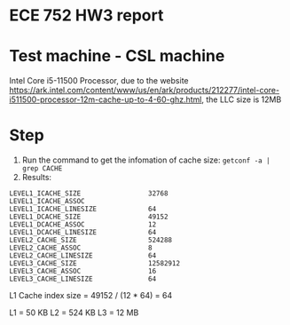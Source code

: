 # ECE 752 HW3 report

# Test machine - CSL machine
Intel Core i5-11500 Processor, due to the website https://ark.intel.com/content/www/us/en/ark/products/212277/intel-core-i511500-processor-12m-cache-up-to-4-60-ghz.html, the LLC size is 12MB

# Step
1. Run the command to get the infomation of cache size: `getconf -a | grep CACHE`
2. Results: 

```
LEVEL1_ICACHE_SIZE                 32768
LEVEL1_ICACHE_ASSOC                
LEVEL1_ICACHE_LINESIZE             64 
LEVEL1_DCACHE_SIZE                 49152
LEVEL1_DCACHE_ASSOC                12
LEVEL1_DCACHE_LINESIZE             64
LEVEL2_CACHE_SIZE                  524288
LEVEL2_CACHE_ASSOC                 8
LEVEL2_CACHE_LINESIZE              64
LEVEL3_CACHE_SIZE                  12582912
LEVEL3_CACHE_ASSOC                 16
LEVEL3_CACHE_LINESIZE              64
```

L1 Cache index size = 49152 / (12 * 64) = 64

L1 = 50 KB
L2 = 524 KB
L3 = 12 MB
